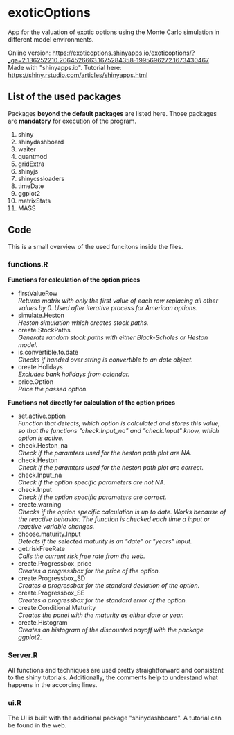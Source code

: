 # exoticOptions

App for the valuation of exotic options using the Monte Carlo simulation in different model environments.

Online version: 
https://exoticoptions.shinyapps.io/exoticoptions/?_ga=2.136252210.2064526663.1675284358-1995696272.1673430467<br>
Made with "shinyapps.io". Tutorial here: https://shiny.rstudio.com/articles/shinyapps.html


## List of the used packages
Packages **beyond the default packages** are listed here. Those packages are **mandatory** for execution
of the program.

1. shiny
2. shinydashboard
3. waiter
4. quantmod
5. gridExtra
6. shinyjs
7. shinycssloaders
8. timeDate
9. ggplot2
10. matrixStats
11. MASS

## Code
This is a small overview of the used funcitons inside the files.

### functions.R
**Functions for calculation of the option prices** <br>
* firstValueRow <br>
*Returns matrix with only the first value of each row replacing all other values by 0. Used after iterative process for American options.*
* simulate.Heston <br>
*Heston simulation which creates stock paths.*
* create.StockPaths <br>
*Generate random stock paths with either Black-Scholes or Heston model.*
* is.convertible.to.date <br>
*Checks if handed over string is convertible to an date object.*
* create.Holidays <br>
*Excludes bank holidays from calendar.*
* price.Option <br>
*Price the passed option.*

**Functions not directly for calculation of the option prices** <br>
* set.active.option <br>
*Function that detects, which option is calculated and stores this value, so that the functions "check.Input_na" and "check.Input" know, which option is active.*
* check.Heston_na <br>
*Check if the paramters used for the heston path plot are NA.*
* check.Heston <br>
*Check if the paramters used for the heston path plot are correct.*
* check.Input_na <br>
*Check if the option specific parameters are not NA.*
* check.Input <br>
*Check if the option specific parameters are correct.*
* create.warning <br>
*Checks if the option specific calculation is up to date. Works because of the reactive behavior. The function is checked each time a input or reactive variable changes.*
* choose.maturity.Input <br>
*Detects if the selected maturity is an "date" or "years" input.*
* get.riskFreeRate <br>
*Calls the current risk free rate from the web.*
* create.Progressbox_price <br>
*Creates a progressbox for the price of the option.*
* create.Progressbox_SD <br>
*Creates a progressbox for the standard deviation of the option.*
* create.Progressbox_SE <br>
*Creates a progressbox for the standard error of the option.*
* create.Conditional.Maturity <br>
*Creates the panel with the maturity as either date or year.*
* create.Histogram <br>
*Creates an histogram of the discounted payoff with the package ggplot2.*


### Server.R
All functions and techniques are used pretty straightforward and consistent to the shiny tutorials. Additionally, the comments help to understand what happens in the according lines.

### ui.R
The UI is built with the additional package "shinydashboard". A tutorial can be found in the web.

